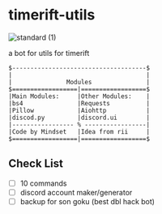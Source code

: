 # timerift-utils


![standard (1)](https://github.com/noahmindset1/timerift-utils/assets/157752909/92218147-7845-4346-948e-a7874f596d18)


a bot for utils for timerift

```
$-------------------------------------$
|                                     |
|               Modules               |
$==================|==================$
|Main Modules:     |Other Modules:    |
|bs4               |Requests          |
|Pillow            |Aiohttp           |
|discod.py         |discord.ui        |
|----------------- % -----------------|
|Code by Mindset   |Idea from rii     |
$==================|==================$
```

## Check List
- [ ] 10 commands
- [ ] discord account maker/generator
- [ ] backup for son goku (best dbl hack bot)
